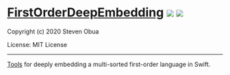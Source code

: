 # [FirstOrderDeepEmbedding](https://github.com/phlegmaticprogrammer/FirstOrderDeepEmbedding) ![](https://github.com/phlegmaticprogrammer/FirstOrderDeepEmbedding/workflows/macOS/badge.svg)  ![](https://github.com/phlegmaticprogrammer/FirstOrderDeepEmbedding/workflows/Linux/badge.svg) 

Copyright (c) 2020 Steven Obua

License: MIT License

---

[Tools](https://phlegmaticprogrammer.github.io/FirstOrderDeepEmbedding) for deeply embedding a multi-sorted first-order language in Swift.
